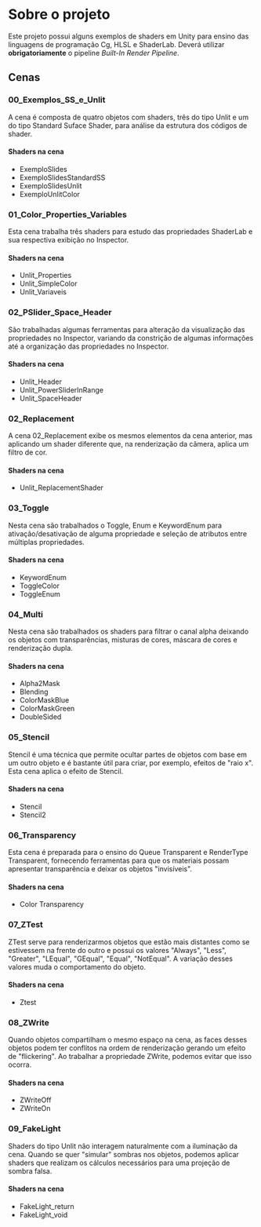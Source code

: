 # Sobre o projeto
Este projeto possui alguns exemplos de shaders em Unity para ensino das linguagens de programação Cg, HLSL e ShaderLab.
Deverá utilizar **obrigatoriamente** o pipeline _Built-In Render Pipeline_.

## Cenas
### 00_Exemplos_SS_e_Unlit
A cena é composta de quatro objetos com shaders, três do tipo Unlit e um do tipo Standard Suface Shader, para análise da estrutura dos códigos de shader.
#### Shaders na cena
- ExemploSlides
- ExemploSlidesStandardSS
- ExemploSlidesUnlit
- ExemploUnlitColor
### 01_Color_Properties_Variables
Esta cena trabalha três shaders para estudo das propriedades ShaderLab e sua respectiva exibição no Inspector.
#### Shaders na cena
- Unlit_Properties
- Unlit_SimpleColor
- Unlit_Variaveis
### 02_PSlider_Space_Header
São trabalhadas algumas ferramentas para alteração da visualização das propriedades no Inspector, variando da constrição de algumas informações até a organização das propriedades no Inspector.
#### Shaders na cena
- Unlit_Header
- Unlit_PowerSliderInRange
- Unlit_SpaceHeader
### 02_Replacement
A cena 02_Replacement exibe os mesmos elementos da cena anterior, mas aplicando um shader diferente que, na renderização da câmera, aplica um filtro de cor.
#### Shaders na cena
- Unlit_ReplacementShader
### 03_Toggle
Nesta cena são trabalhados o Toggle, Enum e KeywordEnum para ativação/desativação de alguma propriedade e seleção de atributos entre múltiplas propriedades.
#### Shaders na cena
- KeywordEnum
- ToggleColor
- ToggleEnum
### 04_Multi
Nesta cena são trabalhados os shaders para filtrar o canal alpha deixando os objetos com transparências, misturas de cores, máscara de cores e renderização dupla.
#### Shaders na cena
- Alpha2Mask
- Blending
- ColorMaskBlue
- ColorMaskGreen
- DoubleSided
### 05_Stencil
Stencil é uma técnica que permite ocultar partes de objetos com base em um outro objeto e é bastante útil para criar, por exemplo, efeitos de "raio x". Esta cena aplica o efeito de Stencil.
#### Shaders na cena
- Stencil
- Stencil2
### 06_Transparency
Esta cena é preparada para o ensino do Queue Transparent e RenderType Transparent, fornecendo ferramentas para que os materiais possam apresentar transparência e deixar os objetos "invisíveis".
#### Shaders na cena
- Color Transparency
### 07_ZTest
ZTest serve para renderizarmos objetos que estão mais distantes como se estivessem na frente do outro e possui os valores "Always", "Less", "Greater", "LEqual", "GEqual", "Equal", "NotEqual".
A variação desses valores muda o comportamento do objeto.
#### Shaders na cena
- Ztest
### 08_ZWrite
Quando objetos compartilham o mesmo espaço na cena, as faces desses objetos podem ter conflitos na ordem de renderização gerando um efeito de "flickering". Ao trabalhar a propriedade ZWrite, podemos evitar que isso ocorra.
#### Shaders na cena
- ZWriteOff
- ZWriteOn
### 09_FakeLight
Shaders do tipo Unlit não interagem naturalmente com a iluminação da cena. Quando se quer "simular" sombras nos objetos, podemos aplicar shaders que realizam os cálculos necessários para uma projeção de sombra falsa.
#### Shaders na cena
- FakeLight_return
- FakeLight_void

